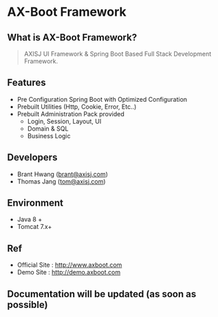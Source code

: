 # AX-Boot Framework

## What is AX-Boot Framework?
>AXISJ UI Framework & Spring Boot Based Full Stack Development Framework.

## Features
- Pre Configuration Spring Boot with Optimized Configuration
- Prebuilt Utilities (Http, Cookie, Error, Etc..)
- Prebuilt Administration Pack provided
    - Login, Session, Layout, UI
    - Domain & SQL
    - Business Logic

## Developers
- Brant Hwang (brant@axisj.com)
- Thomas Jang (tom@axisj.com)

## Environment
- Java 8 +
- Tomcat 7.x+

## Ref
- Official Site : http://www.axboot.com
- Demo Site : http://demo.axboot.com

## Documentation will be updated (as soon as possible)